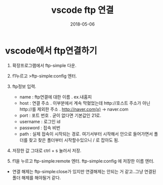 ﻿---
layout:  post 
title:  "vscode ftp 연결"
date: 2018-05-06
categories: explanation
tags: vscode ftp
---

# vscode에서 ftp연결하기 

1. 확장프로그램에서 ftp-simple 다운. 

2. f1누르고 >ftp-simple:config 엔터. 

3. ftp정보 입력. 
   - name : ftp연결에 대한 이름 . ex.내홈피
   - host : 연결 주소 . 이부분에서 계속 막혔었는데 http://호스트 주소가 아닌 http://를 제외한 주소 . http://naver.com(x) -> naver.com
   - port : 포트 번호 . 굳이 없다면 기본값인 21로. 
   - username : 로그인 id
   - password : 접속 비번
   - path : 실제 접속이 시작되는 경로. 여기서부터 시작해서 안으로 들어가면서 폴더를 찾고 찾은 폴더부터 시작할수있으니 / 로 잡아도 됨. 

4. 저장한 값  그대로 ctrl + s 눌러서 저장. 

5. f1을 누르고 ftp-simple:remote 엔터. ftp-simple:config 에 저장한 이름 엔터. 

- 연결 해제는 ftp-simple:close가 있지만 연결해제는 안되는 거 같고..그냥 연결된 폴더 해제를 해야될거 같다. 
